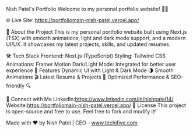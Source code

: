 Nish Patel's Portfolio
Welcome to my personal portfolio website! 🎨🚀

🌐 Live Site: https://portfoliomain-nish-patel.vercel.app/

📌 About the Project
This is my personal portfolio website built using Next.js (TSX) with smooth animations, light and dark mode support, and a modern UI/UX. It showcases my latest projects, skills, and updated resumes.

🛠️ Tech Stack
Frontend: Next.js (TypeScript)
Styling: Tailwind CSS
Animations: Framer Motion
Dark/Light Mode: Integrated for better user experience
🚀 Features
Dynamic UI with Light & Dark Mode 🌗
Smooth Animations 🎬
Latest Resume & Projects 📂
Optimized Performance & SEO-friendly 🔍

🌟 Connect with Me
LinkedIn:https://www.linkedin.com/in/nishpatel14/
Website:https://portfoliomain-nish-patel.vercel.app/
📜 License
This project is open-source and free to use. Feel free to fork and modify it!

Made with ❤️ by Nish Patel | CEO - www.techifive.com

